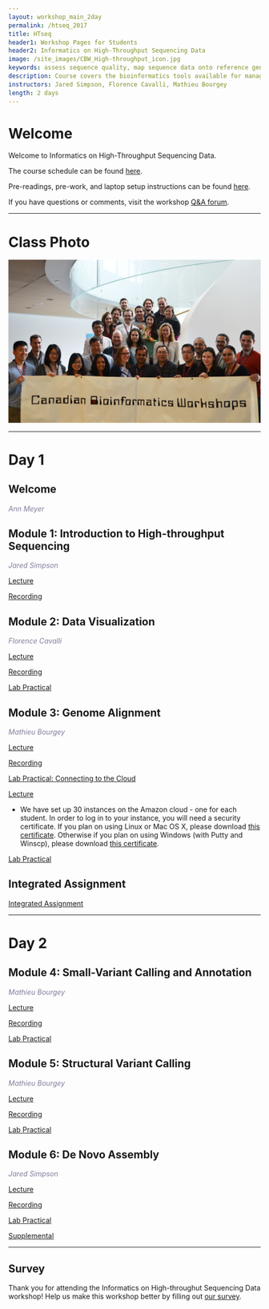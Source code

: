 ```yaml
---
layout: workshop_main_2day
permalink: /htseq_2017
title: HTseq
header1: Workshop Pages for Students
header2: Informatics on High-Throughput Sequencing Data
image: /site_images/CBW_High-throughput_icon.jpg
keywords: assess sequence quality, map sequence data onto reference genome, integrate biological context
description: Course covers the bioinformatics tools available for managing and interpreting high-throughput sequencing data with a focus on Illumina reads.
instructors: Jared Simpson, Florence Cavalli, Mathieu Bourgey
length: 2 days
---
```

# Welcome <a id="welcome"></a>

Welcome to Informatics on High-Throughput Sequencing Data.  

The course schedule can be found [here](https://bioinformaticsdotca.github.io/htseq_2017_schedule).

Pre-readings, pre-work, and laptop setup instructions can be found [here](https://bioinformaticsdotca.github.io/HTseq_2017_prework).  

If you have questions or comments, visit the workshop [Q&A forum](https://noteapp.com/HTSeq2017).

***

# Class Photo

<img src="https://github.com/bioinformaticsdotca/HTSeq_2017/blob/master/CBW-May-26.jpg?raw=true" alt="Class Photo" width="750" />


***

# Day 1 <a id="day1"></a>

## Welcome

*<font color="#827e9c">Ann Meyer</font>*

## Module 1: Introduction to High-throughput Sequencing

*<font color="#827e9c">Jared Simpson</font>* 

[Lecture](https://drive.google.com/a/bioinformatics.ca/file/d/12kQAN92UFGpcMKLWoJ-UF9j0fwftz4Le/view?usp=sharing)

[Recording](https://youtu.be/g4m8drG1FEs)

## Module 2: Data Visualization

*<font color="#827e9c">Florence Cavalli</font>* 

[Lecture](https://drive.google.com/a/bioinformatics.ca/file/d/1HbJTWKIZC-p-YiObIHeO6tVQih7Il5zX/view?usp=sharing)

[Recording](https://youtu.be/ZrHGcVgMi28)

[Lab Practical](https://bioinformaticsdotca.github.io/HTSeq_2017_module2_lab)

## Module 3: Genome Alignment

*<font color="#827e9c">Mathieu Bourgey</font>* 

[Lecture](https://drive.google.com/a/bioinformatics.ca/file/d/1yjQHWHhIVz8zOGW97RmVAdweiRQO2-ie/view?usp=sharing)

[Recording](https://youtu.be/HHJaAP03wBc)

[Lab Practical: Connecting to the Cloud](http://bioinformaticsdotca.github.io/AWS_setup)

[Lecture](https://drive.google.com/a/bioinformatics.ca/file/d/14jC91Rp4nnCRH21wUQ8kfcJoEHffwC2c/view?usp=sharing)  

* We have set up 30 instances on the Amazon cloud - one for each student. In order to log in to your instance, you will need a security certificate. If you plan on using Linux or Mac OS X, please download [this certificate](http://cbw46.dyndns.info/private/CBWNY.pem). Otherwise if you plan on using Windows (with Putty and Winscp), please download [this certificate](http://cbw46.dyndns.info/private/CBWNY.ppk).

[Lab Practical](https://bioinformaticsdotca.github.io/htseq_2017_module3_lab)  

## Integrated Assignment

[Integrated Assignment](https://bioinformaticsdotca.github.io/HTSeq_2017_IA_lab)  

***

# Day 2 <a id="day2"></a>

## Module 4: Small-Variant Calling and Annotation

*<font color="#827e9c">Mathieu Bourgey</font>* 

[Lecture](https://drive.google.com/a/bioinformatics.ca/file/d/1giyKpqvqZtIqssWFI6LAPn7OpXew0piH/view?usp=sharing)

[Recording](https://youtu.be/-_zx46jyfRo)

[Lab Practical](https://bioinformaticsdotca.github.io/htseq_2017_module4_lab)  

## Module 5: Structural Variant Calling

*<font color="#827e9c">Mathieu Bourgey</font>* 

[Lecture](https://drive.google.com/a/bioinformatics.ca/file/d/1n77tWbFgYlQAMa928uHkQVbkMOk5GxFp/view?usp=sharing)

[Recording](https://youtu.be/ZuRawrHbhaU)

[Lab Practical](https://bioinformaticsdotca.github.io/htseq_2017_module5_lab)  

## Module 6: De Novo Assembly

*<font color="#827e9c">Jared Simpson</font>* 

[Lecture](https://drive.google.com/a/bioinformatics.ca/file/d/112CL9PitgRWsAyDasTTtJFJcBtwogLJp/view?usp=sharing)

[Recording](https://youtu.be/5wvGapmA5zM)

[Lab Practical](https://bioinformaticsdotca.github.io/HTSeq_2017_module6_lab)

[Supplemental](https://bioinformaticsdotca.github.io/HTSeq_2017_module6_lab_supplement)

***
## Survey

Thank you for attending the Informatics on High-throughut Sequencing Data workshop!  Help us make this workshop better by filling out [our survey](https://goo.gl/forms/TrBeGo0pZinTjsTh2).
